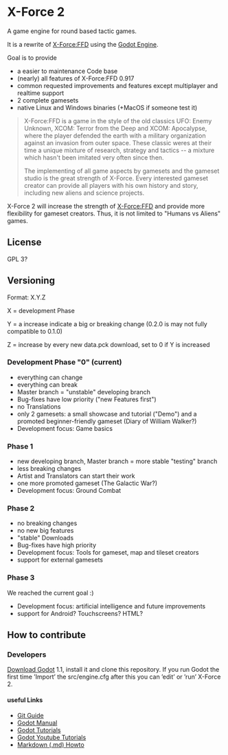 # X-Force 2
A game engine for round based tactic games.

It is a rewrite of [X-Force:FFD] using the [Godot Engine].

Goal is to provide
 - a easier to maintenance Code base
 - (nearly) all features of X-Force:FFD 0.917
 - common requested improvements and features except multiplayer and realtime support
 - 2 complete gamesets
 - native Linux and Windows binaries (+MacOS if someone test it)


> X-Force:FFD is a game in the style of the old classics UFO: Enemy Unknown, XCOM: Terror from the Deep and XCOM: Apocalypse, where the player defended the earth with a military organization against an invasion from outer space. These classic weres at their time a unique mixture of research, strategy and tactics -- a mixture which hasn't been imitated very often since then.
>
> The implementing of all game aspects by gamesets and the gameset studio is the great strength of X-Force. Every interested gameset creator can provide all players with his own history and story, including new aliens and science projects.

X-Force 2 will increase the strength of [X-Force:FFD] and provide more flexibility for gameset creators.
Thus, it is not limited to "Humans vs Aliens" games.

## License

GPL 3?

## Versioning

Format: X.Y.Z

X = development Phase

  Y = a increase indicate a big or breaking change (0.2.0 is may not fully compatible to 0.1.0)

  Z = increase by every new data.pck download, set to 0 if Y is increased

### Development Phase "0" (current)

 - everything can change
 - everything can break
 - Master branch = "unstable" developing branch
 - Bug-fixes have low priority ("new Features first")
 - no Translations
 - only 2 gamesets: a small showcase and tutorial ("Demo") and a promoted beginner-friendly gameset (Diary of William Walker?)
 - Development focus: Game basics

### Phase 1

 - new developing branch, Master branch = more stable "testing" branch
 - less breaking changes
 - Artist and Translators can start their work
 - one more promoted gameset (The Galactic War?)
 - Development focus: Ground Combat

### Phase 2

 - no breaking changes
 - no new big features
 - "stable" Downloads
 - Bug-fixes have high priority
 - Development focus: Tools for gameset, map and tileset creators
 - support for external gamesets

### Phase 3

We reached the current goal :)

 - Development focus: artificial intelligence and future improvements
 - support for Android? Touchscreens? HTML?

## How to contribute

### Developers

[Download Godot] 1.1, install it and clone this repository.
If you run Godot the first time ’Import’ the src/engine.cfg after this you can ’edit’ or ’run’ X-Force 2.

#### useful Links

 - [Git Guide](http://rogerdudler.github.io/git-guide/)
 - [Godot Manual](http://fr.flossmanuals.net/godot-game-engine/about-this-book/)
 - [Godot Tutorials](http://www.gamefromscratch.com/page/Godot-Game-Engine-tutorial-series.aspx)
 - [Godot Youtube Tutorials](https://www.youtube.com/playlist?list=PLPI26-KXCXpBtZGRJizz0cvU88nXB-G14)
 - [Markdown (.md) Howto](https://guides.github.com/features/mastering-markdown/)



[X-Force:FFD]: http://www.xforce-online.de/ "X-Force: Fight For Destiny"
[Godot Engine]: http://www.godotengine.org/
[Download Godot]: http://www.godotengine.org/documents/2
